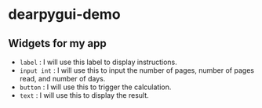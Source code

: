 # dearpygui-demo
## Widgets for my app
* `label` : I will use this label to display instructions.
* `input int` : I will use this to input the number of pages, number of pages read, and number of days.
* `button` : I will use this to trigger the calculation.
* `text` : I will use this to display the result.